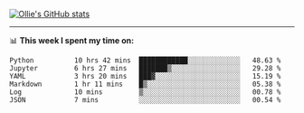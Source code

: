 <!--
**icedpanda/icedpanda** is a ✨ _special_ ✨ repository because its `README.md` (this file) appears on your GitHub profile.

Here are some ideas to get you started:

- 🔭 I’m currently working on ...
- 🌱 I’m currently learning ...
- 👯 I’m looking to collaborate on ...
- 🤔 I’m looking for help with ...
- 💬 Ask me about ...
- 📫 How to reach me: ...
- 😄 Pronouns: ...
- ⚡ Fun fact: ...
-->
[![Ollie's GitHub stats](https://github-readme-stats-icedpanda.vercel.app/api?username=icedpanda&count_private=true&show_icons=true)](https://github.com/icedpanda)

---
📊 **This week I spent my time on:**
<!--START_SECTION:waka-->

```text
Python          10 hrs 42 mins  ████████████░░░░░░░░░░░░░   48.63 %
Jupyter         6 hrs 27 mins   ███████▒░░░░░░░░░░░░░░░░░   29.28 %
YAML            3 hrs 20 mins   ███▓░░░░░░░░░░░░░░░░░░░░░   15.19 %
Markdown        1 hr 11 mins    █▒░░░░░░░░░░░░░░░░░░░░░░░   05.38 %
Log             10 mins         ▒░░░░░░░░░░░░░░░░░░░░░░░░   00.78 %
JSON            7 mins          ░░░░░░░░░░░░░░░░░░░░░░░░░   00.54 %
```

<!--END_SECTION:waka-->
